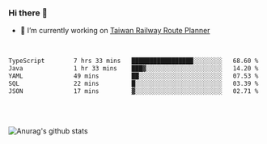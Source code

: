 ### Hi there 👋

- 🔭 I’m currently working on [Taiwan Railway Route Planner](https://github.com/Taiwan-Railway-Route-Planner)

<br/>

<!--START_SECTION:waka-->

```txt
TypeScript        7 hrs 33 mins   █████████████████░░░░░░░░   68.60 %
Java              1 hr 33 mins    ███▓░░░░░░░░░░░░░░░░░░░░░   14.20 %
YAML              49 mins         ██░░░░░░░░░░░░░░░░░░░░░░░   07.53 %
SQL               22 mins         █░░░░░░░░░░░░░░░░░░░░░░░░   03.39 %
JSON              17 mins         ▓░░░░░░░░░░░░░░░░░░░░░░░░   02.71 %
```

<!--END_SECTION:waka-->

<br/>
<br/>

![Anurag's github stats](https://github-readme-stats.vercel.app/api?username=DepickereSven&show_icons=true&theme=tokyonight)



<!--
**DepickereSven/DepickereSven** is a ✨ _special_ ✨ repository because its `README.md` (this file) appears on your GitHub profile.

Here are some ideas to get you started:

- 🔭 I’m currently working on ...
- 🌱 I’m currently learning ...
- 👯 I’m looking to collaborate on ...
- 🤔 I’m looking for help with ...
- 💬 Ask me about ...
- 📫 How to reach me: ...
- 😄 Pronouns: ...
- ⚡ Fun fact: ...
-->
